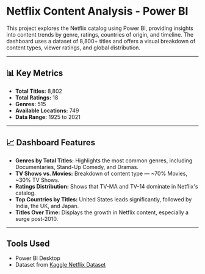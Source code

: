 # Netflix Content Analysis - Power BI

This project explores the Netflix catalog using Power BI, providing insights into content trends by genre, ratings, countries of origin, and timeline. The dashboard uses a dataset of 8,800+ titles and offers a visual breakdown of content types, viewer ratings, and global distribution.

---

## 📊 Key Metrics

- **Total Titles:** 8,802  
- **Total Ratings:** 18  
- **Genres:** 515  
- **Available Locations:** 749  
- **Data Range:** 1925 to 2021  

---

## 📈 Dashboard Features

- **Genres by Total Titles:** Highlights the most common genres, including Documentaries, Stand-Up Comedy, and Dramas.
- **TV Shows vs. Movies:** Breakdown of content type — ~70% Movies, ~30% TV Shows.
- **Ratings Distribution:** Shows that TV-MA and TV-14 dominate in Netflix's catalog.
- **Top Countries by Titles:** United States leads significantly, followed by India, the UK, and Japan.
- **Titles Over Time:** Displays the growth in Netflix content, especially a surge post-2010.

---

## Tools Used

- Power BI Desktop
- Dataset from [Kaggle Netflix Dataset](https://www.kaggle.com/datasets/shivamb/netflix-shows)

